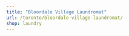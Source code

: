 ```yaml
---
title: "Bloordale Village Laundromat"
url: /toronto/bloordale-village-laundromat/
shop: laundry
---
```

